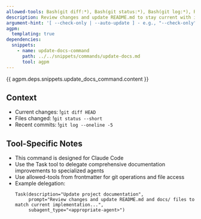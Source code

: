 ```yaml
---
allowed-tools: Bash(git diff:*), Bash(git status:*), Bash(git log:*), Read, Edit, MultiEdit, Grep, Task
description: Review changes and update README.md to stay current with implementation
argument-hint: '[ --check-only | --auto-update ] - e.g., "--check-only" to only report needed updates'
agpm:
  templating: true
dependencies:
  snippets:
    - name: update-docs-command
      path: ../../snippets/commands/update-docs.md
      tool: agpm
---
```


{{ agpm.deps.snippets.update_docs_command.content }}

## Context

- Current changes: !`git diff HEAD`
- Files changed: !`git status --short`
- Recent commits: !`git log --oneline -5`

## Tool-Specific Notes

- This command is designed for Claude Code
- Use the Task tool to delegate comprehensive documentation improvements to specialized agents
- Use allowed-tools from frontmatter for git operations and file access
- Example delegation:
  ```
  Task(description="Update project documentation",
       prompt="Review changes and update README.md and docs/ files to match current implementation...",
       subagent_type="<appropriate-agent>")
  ```
